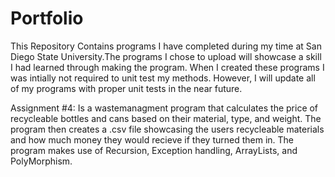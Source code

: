 # Portfolio
This Repository Contains programs I have completed during my time at San Diego State University.The programs I chose to upload will showcase a skill I had learned through making the program.
When I created these programs I was intially not required to unit test my methods. However, I will update all of my programs with proper unit tests in the near future.

Assignment #4: Is a wastemanagment program that calculates the price of recycleable bottles and cans based on their material, type, and weight. The program then creates a .csv file showcasing the users recycleable materials and how much money they would recieve if they turned them in. The program makes use of Recursion, Exception handling, ArrayLists, and PolyMorphism.
